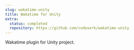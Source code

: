 ```yaml
---
slug: wakatime-unity
title: Wakatime for Unity
extra:
  status: completed
  repository: https://github.com/codeserk/wakatime-unity
---
```


Wakatime plugin for Unity project.
